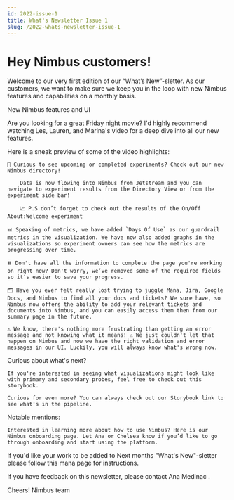```yaml
---
id: 2022-issue-1
title: What's Newsletter Issue 1
slug: /2022-whats-newsletter-issue-1
---
```


# Hey Nimbus customers! 

Welcome to our very first edition of our “What’s New”-sletter. As our customers, we want to make sure we keep you in the loop with new Nimbus features and capabilities on a monthly basis.

New Nimbus features and UI

Are you looking for a great Friday night movie? I'd highly recommend watching Les, Lauren, and Marina's video for a deep dive into all our new features.

Here is a sneak preview of some of the video highlights:

    📇 Curious to see upcoming or completed experiments? Check out our new Nimbus directory!

        Data is now flowing into Nimbus from Jetstream and you can navigate to experiment results from the Directory View or from the experiment side bar!

        📈 P.S don’t forget to check out the results of the On/Off About:Welcome experiment

    📊 Speaking of metrics, we have added `Days Of Use` as our guardrail metrics in the visualization. We have now also added graphs in the visualizations so experiment owners can see how the metrics are progressing over time.

    ⏸️ Don't have all the information to complete the page you're working on right now? Don't worry, we’ve removed some of the required fields so it’s easier to save your progress. 

    🗂️ Have you ever felt really lost trying to juggle Mana, Jira, Google Docs, and Nimbus to find all your docs and tickets? We sure have, so Nimbus now offers the ability to add your relevant tickets and documents into Nimbus, and you can easily access them then from our summary page in the future. 

    ⚠️ We know, there's nothing more frustrating than getting an error message and not knowing what it means! ⚠️ We just couldn't let that happen on Nimbus and now we have the right validation and error messages in our UI. Luckily, you will always know what's wrong now.

Curious about what's next?

    If you're interested in seeing what visualizations might look like with primary and secondary probes, feel free to check out this storybook.

    Curious for even more? You can always check out our Storybook link to see what's in the pipeline.

Notable mentions:

    Interested in learning more about how to use Nimbus? Here is our Nimbus onboarding page. Let Ana or Chelsea know if you’d like to go through onboarding and start using the platform. 

If you'd like your work to be added to Next months "What's New"-sletter please follow this mana page for instructions.

If you have feedback on this newsletter, please contact Ana Medinac .

Cheers! 
Nimbus team
